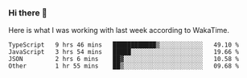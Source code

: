 ### Hi there 👋

Here is what I was working with last week according to WakaTime. 
<!--START_SECTION:waka-->

```text
TypeScript   9 hrs 46 mins   ████████████▒░░░░░░░░░░░░   49.10 %
JavaScript   3 hrs 54 mins   █████░░░░░░░░░░░░░░░░░░░░   19.66 %
JSON         2 hrs 6 mins    ██▓░░░░░░░░░░░░░░░░░░░░░░   10.58 %
Other        1 hr 55 mins    ██▒░░░░░░░░░░░░░░░░░░░░░░   09.68 %
```

<!--END_SECTION:waka-->

<!--
**keithort/keithort** is a ✨ _special_ ✨ repository because its `README.md` (this file) appears on your GitHub profile.

Here are some ideas to get you started:

- 🔭 I’m currently working on ...
- 🌱 I’m currently learning ...
- 👯 I’m looking to collaborate on ...
- 🤔 I’m looking for help with ...
- 💬 Ask me about ...
- 📫 How to reach me: ...
- 😄 Pronouns: ...
- ⚡ Fun fact: ...
-->
